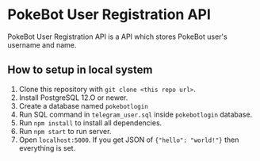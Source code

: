 # PokeBot User Registration API
PokeBot User Registration API is a API which stores PokeBot user's username and name.

## How to setup in local system
1. Clone this repository with `git clone <this repo url>`.
2. Install PostgreSQL 12.O or newer.
3. Create a database named `pokebotlogin`
4. Run SQL command in `telegram_user.sql` inside `pokebotlogin` database.
5. Run `npm install` to install all dependencies.
6. Run `npm start` to run server.
7. Open `localhost:5000`. If you get JSON of `{"hello": "world!"}` then everything is set.
